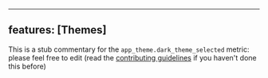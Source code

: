 
---
features: [Themes]
---

This is a stub commentary for the `app_theme.dark_theme_selected` metric: please feel free to edit (read the
[contributing guidelines](https://github.com/mozilla/glean-annotations/blob/main/CONTRIBUTING.md)
if you haven't done this before)
